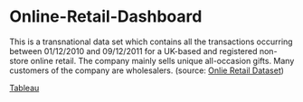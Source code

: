 # Online-Retail-Dashboard
This is a transnational data set which contains all the transactions occurring between 01/12/2010 and 09/12/2011 for a UK-based and registered non-store online retail. The company mainly sells unique all-occasion gifts. Many customers of the company are wholesalers. (source: [Onlie Retail Dataset](https://www.kaggle.com/datasets/ersany/online-retail-dataset))


[Tableau](https://public.tableau.com/app/profile/daffa1628/viz/Online_Retail_16876345901120/Dashboard1?publish=yes)
